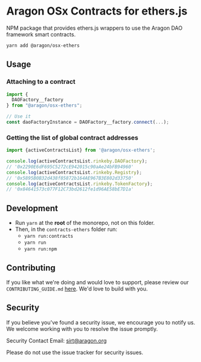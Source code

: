 # Aragon OSx Contracts for ethers.js

NPM package that provides ethers.js wrappers to use the Aragon DAO framework smart contracts.

```sh
yarn add @aragon/osx-ethers
```

## Usage

### Attaching to a contract

```ts
import {
  DAOFactory__factory
} from "@aragon/osx-ethers";

// Use it
const daoFactoryInstance = DAOFactory__factory.connect(...);
```

### Getting the list of global contract addresses

```ts
import {activeContractsList} from '@aragon/osx-ethers';

console.log(activeContractsList.rinkeby.DAOFactory);
// '0x2290E6dF695C5272cE942015c90aAe24bFB94960'
console.log(activeContractsList.rinkeby.Registry);
// '0x5895B0B32d438f85872b164AE967B3E802d33750'
console.log(activeContractsList.rinkeby.TokenFactory);
// '0x84641573c077F12C73bd2612fe1d96AE58bE7D1a'
```

## Development

- Run `yarn` at the **root** of the monorepo, not on this folder.
- Then, in the `contracts-ethers` folder run:
  - `yarn run:contracts`
  - `yarn run`
  - `yarn run:npm`

## Contributing

If you like what we're doing and would love to support, please review our `CONTRIBUTING_GUIDE.md` [here](https://github.com/aragon/osx/blob/develop/CONTRIBUTION_GUIDE.md). We'd love to build with you.

## Security

If you believe you've found a security issue, we encourage you to notify us. We welcome working with you to resolve the issue promptly.

Security Contact Email: sirt@aragon.org

Please do not use the issue tracker for security issues.
